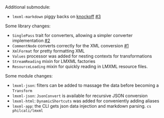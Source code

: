 Additional submodule:

- `lmxml-markdown` piggy backs on [knockoff][knockoff] [#3][3]

Some library changes:

- `SinglePass` trait for converters, allowing a simpler converter implementation [#2][2]
- `CommentNode` converts correctly for the XML conversion [#1][1]
- `XmlFormat` for pretty formatting XML
- `Values` processor was added for nesting contexts for transformations
- `StreamReading` mixin for LMXML factories
- `ResourceLoading` mixin for quickly reading in LMXML resource files.

Some module changes:

- `lmxml-json`: filters can be added to massage the data before becoming a `Transform`
- `lmxml-json`: `JsonConvert` is available for recursive JSON conversion
- `lmxml-html`: `DynamicShortcuts` was added for conveniently adding aliases
- `lmxml-app`: the CLI gets json data injection and markdown parsing. `cs philcali/lmxml`

[1]: https://github.com/philcali/lmxml/issues/1
[2]: https://github.com/philcali/lmxml/issues/2
[3]: https://github.com/philcali/lmxml/issues/3
[knockoff]: https://github.com/tristanjuricek/knockoff
